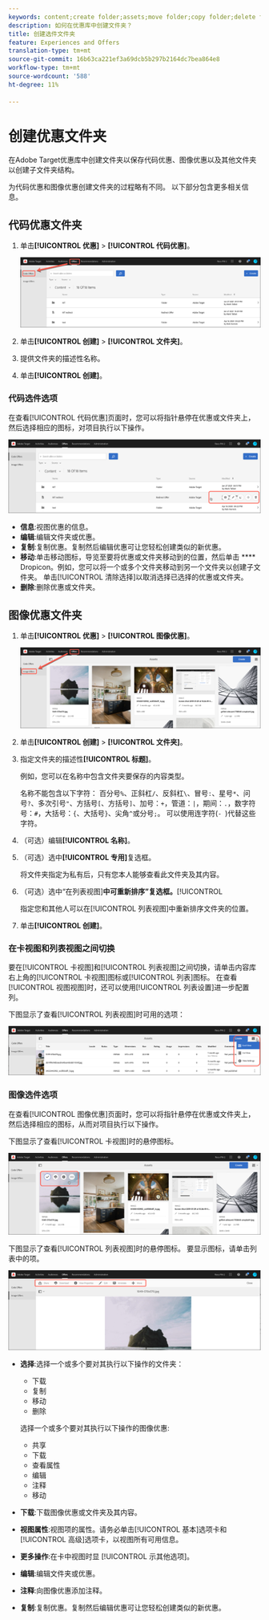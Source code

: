 ```yaml
---
keywords: content;create folder;assets;move folder;copy folder;delete folder;download folder;folder
description: 如何在优惠库中创建文件夹？
title: 创建选件文件夹
feature: Experiences and Offers
translation-type: tm+mt
source-git-commit: 16b63ca221ef3a69dcb5b297b2164dc7bea864e8
workflow-type: tm+mt
source-wordcount: '588'
ht-degree: 11%

---
```



# 创建优惠文件夹

在Adobe Target优惠库中创建文件夹以保存代码优惠、图像优惠以及其他文件夹以创建子文件夹结构。

为代码优惠和图像优惠创建文件夹的过程略有不同。 以下部分包含更多相关信息。

## 代码优惠文件夹

1. 单击&#x200B;**[!UICONTROL 优惠]** > **[!UICONTROL 代码优惠]**。

   ![代码优惠选项卡](/help/c-experiences/c-manage-content/assets/code-offers-tab.png)

1. 单击&#x200B;**[!UICONTROL 创建]** > **[!UICONTROL 文件夹]**。

1. 提供文件夹的描述性名称。

1. 单击&#x200B;**[!UICONTROL 创建]**。

### 代码选件选项

在查看[!UICONTROL 代码优惠]页面时，您可以将指针悬停在优惠或文件夹上，然后选择相应的图标，对项目执行以下操作。

![“代码优惠”选项卡上的悬停图标](/help/c-experiences/c-manage-content/assets/code-offers-hover-icons.png)

* **信息**:视图优惠的信息。
* **编辑**:编辑文件夹或优惠。
* **复制**:复制优惠。复制然后编辑优惠可让您轻松创建类似的新优惠。
* **移动**:单击移动图标，导览至要将优惠或文件夹移动到的位置，然后单击 **** Dropicon。例如，您可以将一个或多个文件夹移动到另一个文件夹以创建子文件夹。 单击[!UICONTROL 清除选择]以取消选择已选择的优惠或文件夹。
* **删除**:删除优惠或文件夹。

## 图像优惠文件夹

1. 单击&#x200B;**[!UICONTROL 优惠]** > **[!UICONTROL 图像优惠]**。

   ![图像优惠选项卡](/help/c-experiences/c-manage-content/assets/image-offers-tab.png)

1. 单击&#x200B;**[!UICONTROL 创建]** > **[!UICONTROL 文件夹]**。
1. 指定文件夹的描述性&#x200B;**[!UICONTROL 标题]**。

   例如，您可以在名称中包含文件夹要保存的内容类型。

   名称不能包含以下字符： 百分号`%`、正斜杠`/`、反斜杠`\`、冒号`:`、星号`*`、问号`?`、多次引号`"`、方括号`[`、方括号`]`、加号：`+`，管道：`|`，期间：`.`，数字符号：`#`，大括号：`{`、大括号`}`、尖角`^`或分号`;`。 可以使用连字符(`- `)代替这些字符。

1. （可选）编辑&#x200B;**[!UICONTROL 名称]**。
1. （可选）选中&#x200B;**[!UICONTROL 专用]**&#x200B;复选框。

   将文件夹指定为私有后，只有您本人能够查看此文件夹及其内容。

1. （可选）选中“在列表视图&#x200B;]**中可重新排序”复选框。**[!UICONTROL 

   指定您和其他人可以在[!UICONTROL 列表视图]中重新排序文件夹的位置。

1. 单击&#x200B;**[!UICONTROL 创建]**。

### 在卡视图和列表视图之间切换

要在[!UICONTROL 卡视图]和[!UICONTROL 列表视图]之间切换，请单击内容库右上角的[!UICONTROL 卡视图]图标或[!UICONTROL 列表]图标。 在查看[!UICONTROL 视图视图]时，还可以使用[!UICONTROL 列表设置]进一步配置列。

下图显示了查看[!UICONTROL 列表视图]时可用的选项：

![列表视图选项](/help/c-experiences/c-manage-content/assets/view-settings-options.png)

### 图像选件选项

在查看[!UICONTROL 图像优惠]页面时，您可以将指针悬停在优惠或文件夹上，然后选择相应的图标，从而对项目执行以下操作。

下图显示了查看[!UICONTROL 卡视图]时的悬停图标。

![在卡优惠中时，将鼠标图标悬停在“图像视图”选项卡上](/help/c-experiences/c-manage-content/assets/image-offers-hover-icons.png)

下图显示了查看[!UICONTROL 列表视图]时的悬停图标。 要显示图标，请单击列表中的项。

![当处于优惠视图时，将图标悬停在“图像列表”选项卡上](/help/c-experiences/c-manage-content/assets/list-view-hover.png)

* **选择**:选择一个或多个要对其执行以下操作的文件夹：

   * 下载
   * 复制
   * 移动
   * 删除

   选择一个或多个要对其执行以下操作的图像优惠:

   * 共享
   * 下载
   * 查看属性
   * 编辑
   * 注释
   * 移动


* **下载**:下载图像优惠或文件夹及其内容。
* **视图属性**:视图项的属性。请务必单击[!UICONTROL 基本]选项卡和[!UICONTROL 高级]选项卡，以视图所有可用信息。
* **更多操作**:在卡中视图时显 [!UICONTROL 示其他选项]。
* **编辑**:编辑文件夹或优惠。
* **注释**:向图像优惠添加注释。
* **复制**:复制优惠。复制然后编辑优惠可让您轻松创建类似的新优惠。
